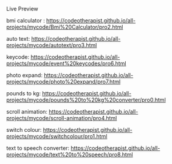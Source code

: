 Live Preview 

bmi calculator : https://codeotherapist.github.io/all-projects/mycode/Bmi%20Calculator/pro2.html

auto text: https://codeotherapist.github.io/all-projects/mycode/autotext/pro3.html

keycode: https://codeotherapist.github.io/all-projects/mycode/event%20keycodes/pro6.html

photo expand: https://codeotherapist.github.io/all-projects/mycode/photo%20expand/pro7.html

pounds to kg: https://codeotherapist.github.io/all-projects/mycode/pounds%20to%20kg%20converter/pro0.html

scroll animation: https://codeotherapist.github.io/all-projects/mycode/scroll-animation/pro4.html

switch colour: https://codeotherapist.github.io/all-projects/mycode/switchcolour/pro1.html

text to speech converter: https://codeotherapist.github.io/all-projects/mycode/text%20to%20speech/pro8.html
